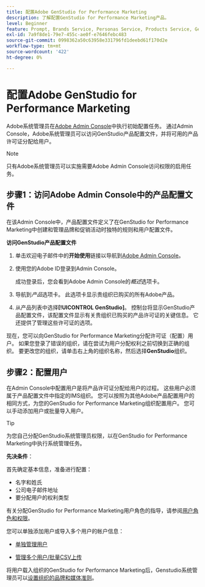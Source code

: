 ```yaml
---
title: 配置Adobe GenStudio for Performance Marketing
description: 了解配置GenStudio for Performance Marketing产品。
level: Beginner
feature: Prompt, Brands Service, Personas Service, Products Service, Generative AI, Guidelines
exl-id: 7a9f8de1-79e7-455c-ae0f-e7646febc483
source-git-commit: 0998362a50c63958e331796fd1deebd61f170d2e
workflow-type: tm+mt
source-wordcount: '422'
ht-degree: 0%

---
```


# 配置Adobe GenStudio for Performance Marketing

Adobe系统管理员在[Adobe Admin Console](https://helpx.adobe.com/enterprise/using/admin-console.html#Overview)中执行初始配置任务。 通过Admin Console，Adobe系统管理员可以访问GenStudio产品配置文件，并将可用的产品许可证分配给用户。

>[!NOTE]
>
>只有Adobe系统管理员可以实施需要Adobe Admin Console访问权限的启用任务。

## 步骤1：访问Adobe Admin Console中的产品配置文件

在该Admin Console中，产品配置文件定义了在GenStudio for Performance Marketing中创建和管理品牌和促销活动时独特的规则和用户配置文件。

**访问GenStudio产品配置文件**

1. 单击欢迎电子邮件中的&#x200B;**开始使用**&#x200B;链接以导航到[Adobe Admin Console](https://helpx.adobe.com/enterprise/using/admin-console.html#Overview)。

1. 使用您的Adobe ID登录到Admin Console。

   成功登录后，您会看到Adobe Admin Console的&#x200B;_概述_&#x200B;选项卡。

1. 导航到&#x200B;_产品_&#x200B;选项卡。 此选项卡显示贵组织已购买的所有Adobe产品。

1. 从产品列表中选择&#x200B;**[!UICONTROL GenStudio]**。 控制台将显示GenStudio产品配置文件，该配置文件显示有关贵组织已购买的产品许可证的关键信息。 它还提供了管理这些许可证的选项。

现在，您可以向GenStudio for Performance Marketing分配许可证（配置）用户。 如果您登录了错误的组织，请在尝试为用户分配权利之前切换到正确的组织。 要更改您的组织，请单击右上角的组织名称，然后选择&#x200B;**GenStudio**&#x200B;组织。

## 步骤2：配置用户

在Admin Console中配置用户是将产品许可证分配给用户的过程。 这些用户必须属于产品配置文件中指定的IMS组织。 您可以按照为其他Adobe产品配置用户的相同方式，为您的GenStudio for Performance Marketing组织配置用户。 您可以手动添加用户或批量导入用户。

>[!TIP]
>
>为您自己分配GenStudio系统管理员权限，以在GenStudio for Performance Marketing中执行系统管理任务。

**先决条件**：

首先确定基本信息，准备进行配置：

* 名字和姓氏
* 公司电子邮件地址
* 要分配用户的权利类型

有关分配GenStudio for Performance Marketing用户角色的指导，请参阅[用户角色和权限](user-roles.md)。

您可以单独添加用户或导入多个用户的帐户信息：

* [单独管理用户](https://helpx.adobe.com/enterprise/using/manage-users-individually.html#add-users)

* [管理多个用户/批量CSV上传](https://helpx.adobe.com/enterprise/using/bulk-upload-users.html)

将用户载入组织的GenStudio for Performance Marketing后，Genstudio系统管理员可以[设置组织的品牌和媒体准则](get-started.md)。
